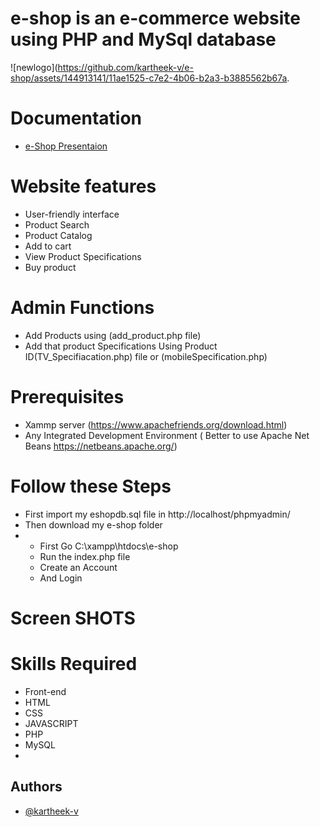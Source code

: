 # e-shop is an e-commerce website using PHP and MySql database


![newlogo](https://github.com/kartheek-v/e-shop/assets/144913141/11ae1525-c7e2-4b06-b2a3-b3885562b67a.

# Documentation
- [ e-Shop Presentaion](https://github.com/kartheek-v/e-shop/files/12597484/e-SHOP.pptx)

# Website features
- User-friendly interface
- Product Search
- Product Catalog
- Add to cart
- View Product Specifications
- Buy product
# Admin Functions
- Add Products using (add_product.php file)
- Add that product Specifications Using Product ID(TV_Specifiacation.php) file or (mobileSpecification.php)
# Prerequisites
- Xammp server (https://www.apachefriends.org/download.html)
- Any Integrated Development Environment ( Better to use Apache Net Beans https://netbeans.apache.org/)
# Follow these Steps 
- First import my eshopdb.sql file in http://localhost/phpmyadmin/
- Then download my e-shop folder 
- - First Go C:\xampp\htdocs\e-shop
  -  Run the index.php file
  - Create an Account
  - And Login
# Screen SHOTS
# Skills Required
- Front-end
- HTML
- CSS
- JAVASCRIPT
- PHP
- MySQL
- 
## Authors

- [@kartheek-v](https://github.com/kartheek-v)


  

